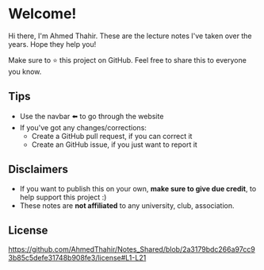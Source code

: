 # Welcome!

Hi there, I'm Ahmed Thahir. These are the lecture notes I've taken over the years. Hope they help you!

Make sure to ⭐ this project on GitHub. Feel free to share this to everyone you know.

## Tips

- Use the navbar ⬅️ to go through the website
- If you've got any changes/corrections:
    - Create a GitHub pull request, if you can correct it
    - Create an GitHub issue, if you just want to report it

## Disclaimers

- If you want to publish this on your own, **make sure to give due credit**, to help support this project :)
- These notes are **not affiliated** to any university, club, association.

## License

https://github.com/AhmedThahir/Notes_Shared/blob/2a3179bdc266a97cc93b85c5defe31748b908fe3/license#L1-L21
